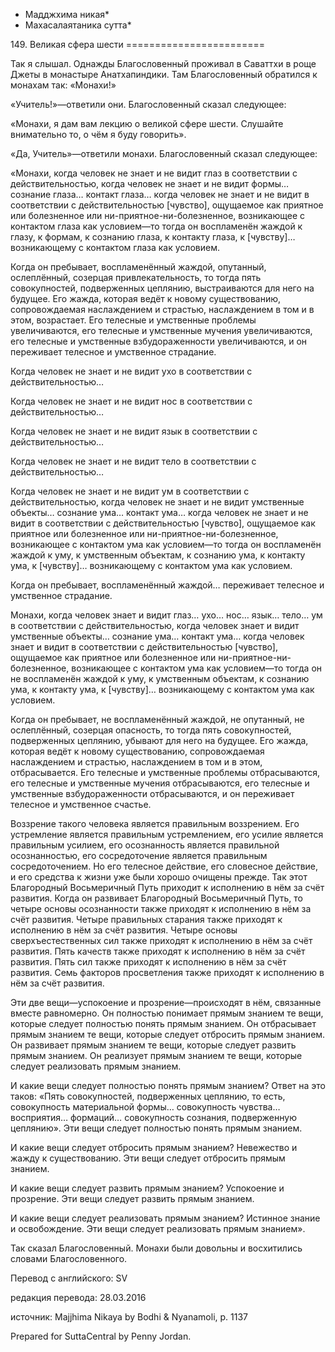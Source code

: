 * Мадджхима никая*
* Махасалаятаника сутта*

149\. Великая сфера шести
\=\=\=\=\=\=\=\=\=\=\=\=\=\=\=\=\=\=\=\=\=\=\=\=

Так я слышал\. Однажды Благословенный проживал в Саваттхи в роще Джеты в монастыре Анатхапиндики\. Там Благословенный обратился к монахам так: «Монахи\!»

«Учитель\!»—ответили они\. Благословенный сказал следующее:

«Монахи, я дам вам лекцию о великой сфере шести\. Слушайте внимательно то, о чём я буду говорить»\.

«Да, Учитель»—ответили монахи\. Благословенный сказал следующее:

«Монахи, когда человек не знает и не видит глаз в соответствии с действительностью, когда человек не знает и не видит формы… сознание глаза… контакт глаза… когда человек не знает и не видит в соответствии с действительностью \[чувство\], ощущаемое как приятное или болезненное или ни\-приятное\-ни\-болезненное, возникающее с контактом глаза как условием—то тогда он воспламенён жаждой к глазу, к формам, к сознанию глаза, к контакту глаза, к \[чувству\]… возникающему с контактом глаза как условием\.

Когда он пребывает, воспламенённый жаждой, опутанный, ослеплённый, созерцая привлекательность, то тогда пять совокупностей, подверженных цеплянию, выстраиваются для него на будущее\. Его жажда, которая ведёт к новому существованию, сопровождаемая наслаждением и страстью, наслаждением в том и в этом, возрастает\. Его телесные и умственные проблемы увеличиваются, его телесные и умственные мучения увеличиваются, его телесные и умственные взбудораженности увеличиваются, и он переживает телесное и умственное страдание\.

Когда человек не знает и не видит ухо в соответствии с действительностью…

Когда человек не знает и не видит нос в соответствии с действительностью…

Когда человек не знает и не видит язык в соответствии с действительностью…

Когда человек не знает и не видит тело в соответствии с действительностью…

Когда человек не знает и не видит ум в соответствии с действительностью, когда человек не знает и не видит умственные объекты… сознание ума… контакт ума… когда человек не знает и не видит в соответствии с действительностью \[чувство\], ощущаемое как приятное или болезненное или ни\-приятное\-ни\-болезненное, возникающее с контактом ума как условием—то тогда он воспламенён жаждой к уму, к умственным объектам, к сознанию ума, к контакту ума, к \[чувству\]… возникающему с контактом ума как условием\.

Когда он пребывает, воспламенённый жаждой… переживает телесное и умственное страдание\.

Монахи, когда человек знает и видит глаз… ухо… нос… язык… тело… ум в соответствии с действительностью, когда человек знает и видит умственные объекты… сознание ума… контакт ума… когда человек знает и видит в соответствии с действительностью \[чувство\], ощущаемое как приятное или болезненное или ни\-приятное\-ни\-болезненное, возникающее с контактом ума как условием—то тогда он не воспламенён жаждой к уму, к умственным объектам, к сознанию ума, к контакту ума, к \[чувству\]… возникающему с контактом ума как условием\.

Когда он пребывает, не воспламенённый жаждой, не опутанный, не ослеплённый, созерцая опасность, то тогда пять совокупностей, подверженных цеплянию, убывают для него на будущее\. Его жажда, которая ведёт к новому существованию, сопровождаемая наслаждением и страстью, наслаждением в том и в этом, отбрасывается\. Его телесные и умственные проблемы отбрасываются, его телесные и умственные мучения отбрасываются, его телесные и умственные взбудораженности отбрасываются, и он переживает телесное и умственное счастье\.

Воззрение такого человека является правильным воззрением\. Его устремление является правильным устремлением, его усилие является правильным усилием, его осознанность является правильной осознанностью, его сосредоточение является правильным сосредоточением\. Но его телесное действие, его словесное действие, и его средства к жизни уже были хорошо очищены прежде\. Так этот Благородный Восьмеричный Путь приходит к исполнению в нём за счёт развития\. Когда он развивает Благородный Восьмеричный Путь, то четыре основы осознанности также приходят к исполнению в нём за счёт развития\. Четыре правильных старания также приходят к исполнению в нём за счёт развития\. Четыре основы сверхъестественных сил также приходят к исполнению в нём за счёт развития\. Пять качеств также приходят к исполнению в нём за счёт развития\. Пять сил также приходят к исполнению в нём за счёт развития\. Семь факторов просветления также приходят к исполнению в нём за счёт развития\.

Эти две вещи—успокоение и прозрение—происходят в нём, связанные вместе равномерно\. Он полностью понимает прямым знанием те вещи, которые следует полностью понять прямым знанием\. Он отбрасывает прямым знанием те вещи, которые следует отбросить прямым знанием\. Он развивает прямым знанием те вещи, которые следует развить прямым знанием\. Он реализует прямым знанием те вещи, которые следует реализовать прямым знанием\.

И какие вещи следует полностью понять прямым знанием? Ответ на это таков: «Пять совокупностей, подверженных цеплянию, то есть, совокупность материальной формы… совокупность чувства… восприятия… формаций… совокупность сознания, подверженную цеплянию»\. Эти вещи следует полностью понять прямым знанием\.

И какие вещи следует отбросить прямым знанием? Невежество и жажду к существованию\. Эти вещи следует отбросить прямым знанием\.

И какие вещи следует развить прямым знанием? Успокоение и прозрение\. Эти вещи следует развить прямым знанием\.

И какие вещи следует реализовать прямым знанием? Истинное знание и освобождение\. Эти вещи следует реализовать прямым знанием»\.

Так сказал Благословенный\. Монахи были довольны и восхитились словами Благословенного\.

Перевод с английского: SV

редакция перевода: 28\.03\.2016

источник: Majjhima Nikaya by Bodhi & Nyanamoli, p\. 1137

Prepared for SuttaCentral by Penny Jordan\.